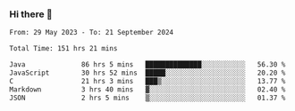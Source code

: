 ### Hi there 👋

<!--START_SECTION:waka-->

```txt
From: 29 May 2023 - To: 21 September 2024

Total Time: 151 hrs 21 mins

Java              86 hrs 5 mins   ██████████████░░░░░░░░░░░   56.30 %
JavaScript        30 hrs 52 mins  █████░░░░░░░░░░░░░░░░░░░░   20.20 %
C                 21 hrs 3 mins   ███▒░░░░░░░░░░░░░░░░░░░░░   13.77 %
Markdown          3 hrs 40 mins   ▓░░░░░░░░░░░░░░░░░░░░░░░░   02.40 %
JSON              2 hrs 5 mins    ▒░░░░░░░░░░░░░░░░░░░░░░░░   01.37 %
```

<!--END_SECTION:waka-->
<!--
**the-beef-calculator/the-beef-calculator** is a ✨ _special_ ✨ repository because its `README.md` (this file) appears on your GitHub profile.

Here are some ideas to get you started:

- 🔭 I’m currently working on ...
- 🌱 I’m currently learning ...
- 👯 I’m looking to collaborate on ...
- 🤔 I’m looking for help with ...
- 💬 Ask me about ...
- 📫 How to reach me: ...
- 😄 Pronouns: ...
- ⚡ Fun fact: ...
-->
